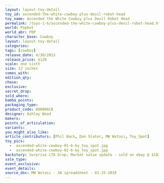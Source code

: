 ```yaml
---
layout: layout-toy-detail 
toy_id: ascended-the-white-cowboy-plus-devil-robot-head
toy_name: Ascended the White Cowboy plus Devil Robot Head
permalink: /toys-1-6/ascended-the-white-cowboy-plus-devil-robot-head.html
world: Popbot
world_abr: POP
character_base: Cowboy
layout: layout-toy-detail
categories: 
tags: [cowboy]
release_date: 4/30/2013
release_price: $120 
scale: one sixth
size: 12 inches
comes_with: 
edition_qty: 
chase: 
exclusive: 
secret_drop: 
sold_where: 
bamba_points: 
packaging_type: 
product_code: 00000ACB
designer: Ashley Wood
makers: 
points_of_articulation: 
variants: 
you_might_also_like: 
article_contributors: [Phil Back, Don Slater, MW Wutasi, Toy_Spot]
toy_pics: 
  -  ascended-white-cowboy-01-6-by_toy_spot.jpg
  -  ascended-white-cowboy-02-6-by_toy_spot.jpg
backstory: Surprise LTD Drop; Market value update - sold on ebay @ $182 shipped (3/24/19).
sale_type: 
event_exclusive: 
event_details: 
source_doc: MW Wutasi - 3A spreadsheet - 01-15-2019
---
```

